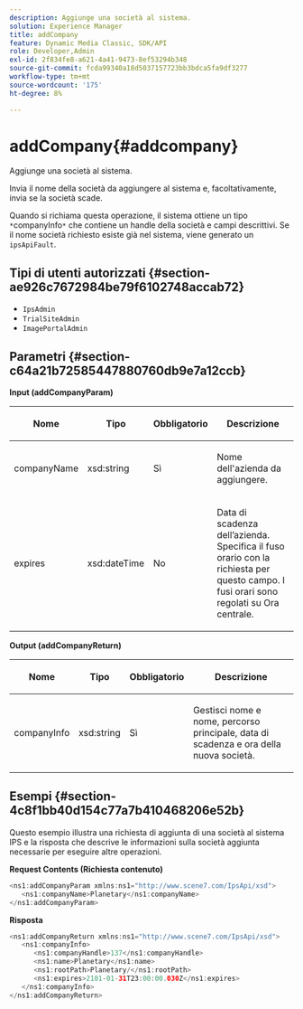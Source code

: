 ```yaml
---
description: Aggiunge una società al sistema.
solution: Experience Manager
title: addCompany
feature: Dynamic Media Classic, SDK/API
role: Developer,Admin
exl-id: 2f834fe8-a621-4a41-9473-8ef53294b348
source-git-commit: fcda99340a18d5037157723bb3bdca5fa9df3277
workflow-type: tm+mt
source-wordcount: '175'
ht-degree: 8%

---
```


# addCompany{#addcompany}

Aggiunge una società al sistema.

Invia il nome della società da aggiungere al sistema e, facoltativamente, invia se la società scade.

Quando si richiama questa operazione, il sistema ottiene un tipo `*`companyInfo`*` che contiene un handle della società e campi descrittivi. Se il nome società richiesto esiste già nel sistema, viene generato un `ipsApiFault`.

## Tipi di utenti autorizzati {#section-ae926c7672984be79f6102748accab72}

* `IpsAdmin`
* `TrialSiteAdmin`
* `ImagePortalAdmin`

## Parametri {#section-c64a21b72585447880760db9e7a12ccb}

**Input (addCompanyParam)**

<table id="table_AA915BAD2E8E4A1B9719725994309CE8"> 
 <thead> 
  <tr> 
   <th colname="col1" class="entry"> <p>Nome </p> </th> 
   <th colname="col2" class="entry"> <p>Tipo </p> </th> 
   <th colname="col3" class="entry"> <p>Obbligatorio </p> </th> 
   <th colname="col4" class="entry"> <p>Descrizione </p> </th> 
  </tr> 
 </thead>
 <tbody> 
  <tr> 
   <td colname="col1"> <p><span class="codeph"> <span class="varname"> companyName</span> </span> </p> </td> 
   <td colname="col2"> <p><span class="codeph"> xsd:string</span> </p> </td> 
   <td colname="col3"> <p>Sì </p> </td> 
   <td colname="col4"> <p>Nome dell'azienda da aggiungere. </p> </td> 
  </tr> 
  <tr> 
   <td colname="col1"> <p><span class="codeph"> <span class="varname"> expires</span> </span> </p> </td> 
   <td colname="col2"> <p><span class="codeph"> xsd:dateTime</span> </p> </td> 
   <td colname="col3"> <p>No </p> </td> 
   <td colname="col4"> <p>Data di scadenza dell’azienda. Specifica il fuso orario con la richiesta per questo campo. I fusi orari sono regolati su Ora centrale. </p> </td> 
  </tr> 
 </tbody> 
</table>

**Output (addCompanyReturn)**

<table id="table_89EBAC0E0FB34793BD843837BB02B518"> 
 <thead> 
  <tr> 
   <th colname="col1" class="entry"> <p>Nome </p> </th> 
   <th colname="col2" class="entry"> <p>Tipo </p> </th> 
   <th colname="col3" class="entry"> <p>Obbligatorio </p> </th> 
   <th colname="col4" class="entry"> <p>Descrizione </p> </th> 
  </tr> 
 </thead>
 <tbody> 
  <tr> 
   <td colname="col1"> <p><span class="codeph"> <span class="varname"> companyInfo</span> </span> </p> </td> 
   <td colname="col2"> <p><span class="codeph"> xsd:string</span> </p> </td> 
   <td colname="col3"> <p>Sì </p> </td> 
   <td colname="col4"> <p>Gestisci nome e nome, percorso principale, data di scadenza e ora della nuova società. </p> </td> 
  </tr> 
 </tbody> 
</table>

## Esempi {#section-4c8f1bb40d154c77a7b410468206e52b}

Questo esempio illustra una richiesta di aggiunta di una società al sistema IPS e la risposta che descrive le informazioni sulla società aggiunta necessarie per eseguire altre operazioni.

**Request Contents (Richiesta contenuto)**

```java
<ns1:addCompanyParam xmlns:ns1="http://www.scene7.com/IpsApi/xsd">
   <ns1:companyName>Planetary</ns1:companyName>
</ns1:addCompanyParam>
```

**Risposta**

```java
<ns1:addCompanyReturn xmlns:ns1="http://www.scene7.com/IpsApi/xsd">
   <ns1:companyInfo>
      <ns1:companyHandle>137</ns1:companyHandle>
      <ns1:name>Planetary</ns1:name>
      <ns1:rootPath>Planetary/</ns1:rootPath>
      <ns1:expires>2101-01-31T23:00:00.030Z</ns1:expires>
   </ns1:companyInfo>
</ns1:addCompanyReturn>
```
